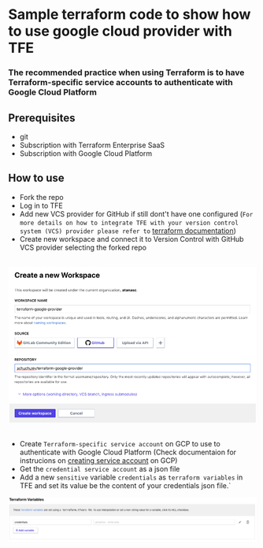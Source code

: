 # Sample terraform code to show how to use google cloud provider with TFE

### The recommended practice when using Terraform is to have Terraform-specific service accounts to authenticate with Google Cloud Platform

## Prerequisites

- git
- Subscription with Terraform Enterprise SaaS
- Subscription with Google Cloud Platform

## How to use

- Fork the repo
- Log in to TFE
- Add new VCS provider for GitHub if still dont't have one configured (`For more details on how to integrate TFE with your version control system (VCS) provider please refer to` [terraform documentation](https://www.terraform.io/docs/enterprise/vcs/github.html))
- Create new workspace and connect it to Version Control with GitHub VCS provider selecting the forked repo

&nbsp;
<img src="pictures/create workspace with VCS.png" />
&nbsp;

- Create `Terraform-specific service account` on GCP to use to authenticate with Google Cloud Platform (Check documentaion for instrucions on [creating service account](https://cloud.google.com/docs/authentication/getting-started) on GCP)
- Get the `credential service account` as a json file
- Add a new `sensitive` variable `credentials` as `terraform variables` in TFE and set its value be the content of your credentials json file.`
&nbsp;
<img src="pictures/sensitive terraform variable.png" />
